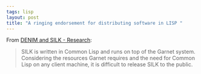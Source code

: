 ```yaml
---
tags: lisp
layout: post
title: "A ringing endorsement for distributing software in LISP "
---
```




<p>From <a href="http://dub.washington.edu/denim/research/">DENIM and SILK - Research</a>:

<blockquote>SILK is written in Common Lisp and runs on top of the Garnet system. Considering the resources Garnet requires and the need for Common Lisp on any client machine, it is difficult to release SILK to the public.</blockquote>



